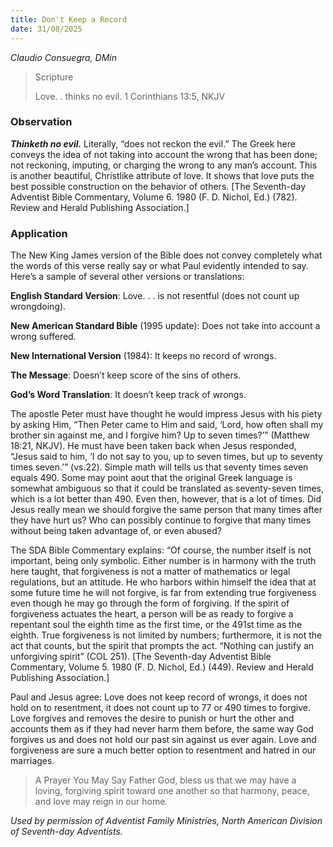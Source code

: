 ```yaml
---
title: Don't Keep a Record
date: 31/08/2025
---
```


_Claudio Consuegra, DMin_

> <p>Scripture</p>
> Love. . thinks no evil. 1 Corinthians 13:5, NKJV

### Observation

_**Thinketh no evil.**_ Literally, “does not reckon the evil.” The Greek here conveys the idea of not taking into account the wrong that has been done; not reckoning, imputing, or charging the wrong to any man’s account. This is another beautiful, Christlike attribute of love. It shows that love puts the best possible construction on the behavior of others. [The Seventh-day Adventist Bible Commentary, Volume 6. 1980 (F. D. Nichol, Ed.) (782). Review and Herald Publishing Association.]

### Application

The New King James version of the Bible does not convey completely what the words of this verse really say or what Paul evidently intended to say. Here’s a sample of several other versions or translations:

**English Standard Version**: Love. . . is not resentful (does not count up wrongdoing).

**New American Standard Bible** (1995 update): Does not take into account a wrong suffered.

**New International Version** (1984): It keeps no record of wrongs.

**The Message**: Doesn’t keep score of the sins of others.

**God’s Word Translation**: It doesn’t keep track of wrongs.

The apostle Peter must have thought he would impress Jesus with his piety by asking Him, “Then Peter came to Him and said, ‘Lord, how often shall my brother sin against me, and I forgive him? Up to seven times?’” (Matthew 18:21, NKJV). He must have been taken back when Jesus responded, “Jesus said to him, ‘I do not say to you, up to seven times, but up to seventy times seven.’” (vs.22). Simple math will tells us that seventy times seven equals 490. Some may point aout that the original Greek language is somewhat ambiguous so that it could be translated as seventy-seven times, which is a lot better than 490. Even then, however, that is a lot of times. Did Jesus really mean we should forgive the same person that many times after they have hurt us? Who can possibly continue to forgive that many times without being taken advantage of, or even abused?

The SDA Bible Commentary explains: “Of course, the number itself is not important, being only symbolic. Either number is in harmony with the truth here taught, that forgiveness is not a matter of mathematics or legal regulations, but an attitude. He who harbors within himself the idea that at some future time he will not forgive, is far from extending true forgiveness even though he may go through the form of forgiving. If the spirit of forgiveness actuates the heart, a person will be as ready to forgive a repentant soul the eighth time as the first time, or the 491st time as the eighth. True forgiveness is not limited by numbers; furthermore, it is not the act that counts, but the spirit that prompts the act. “Nothing can justify an unforgiving spirit” (COL 251). [The Seventh-day Adventist Bible Commentary, Volume 5. 1980 (F. D. Nichol, Ed.) (449). Review and Herald Publishing Association.]

Paul and Jesus agree: Love does not keep record of wrongs, it does not hold on to resentment, it does not count up to 77 or 490 times to forgive. Love forgives and removes the desire to punish or hurt the other and accounts them as if they had never harm them before, the same way God forgives us and does not hold our past sin against us ever again. Love and forgiveness are sure a much better option to resentment and hatred in our marriages.

> <callout>A Prayer You May Say</callout>
> Father God, bless us that we may have a loving, forgiving spirit toward one another so that harmony, peace, and love may reign in our home.

_Used by permission of Adventist Family Ministries, North American Division of Seventh-day Adventists._